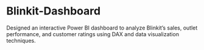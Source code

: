 # Blinkit-Dashboard
Designed an interactive Power BI dashboard to analyze Blinkit’s sales, outlet performance, and customer ratings using DAX and data visualization techniques.
